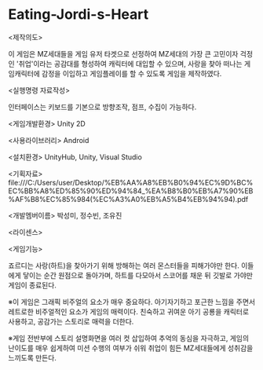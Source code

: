 # Eating-Jordi-s-Heart

<제작의도>

이 게임은 MZ세대들을 게임 유저 타겟으로 선정하여 MZ세대의 가장 큰 고민이자 걱정인 '취업'이라는 공감대를 형성하여 캐릭터에 대입할 수 있으며, 사랑을 찾아 떠나는 게임캐릭터에 감정을 이입하고 게임플레이를 할 수 있도록 게임을 제작하였다.

<실행명령 자료작성>

인터페이스는 키보드를 기본으로 방향조작, 점프, 수집이 가능하다.

<게임개발환경> Unity 2D

<사용라이브러리> Android

<설치환경> UnityHub, Unity, Visual Studio

<기획자료> file:///C:/Users/user/Desktop/%EB%AA%A8%EB%B0%94%EC%9D%BC%EC%BB%A8%ED%85%90%ED%94%84_%EA%B8%B0%EB%A7%90%EB%AF%B8%EC%85%984(%EC%A3%A0%EB%A5%B4%EB%94%94).pdf

<개발멤버이름> 박성미, 정수빈, 조유진

<라이센스> 

<게임기능>

죠르디는 사랑(하트)을 찾아가기 위해 방해하는 여러 몬스터들을 피해가야만 한다. 이들에게 닿이는 순간 원점으로 돌아가며, 하트를 다모아서 스코어를 채운 뒤 깃발로 가야만 게임이 종료된다.

※이 게임은 그래픽 비주얼의 요소가 매우 중요하다. 아기자기하고 포근한 느낌을 주면서 레트로한 비주얼적인 요소가 게임의 매력이다. 친숙하고 귀여운 아기 공룡을 캐릭터로 사용하고, 공감가는 스토리로 매력을 더한다.

※게임 전반부에 스토리 설명화면을 여러 컷 삽입하여 추억의 동심을 자극하고, 게임의 난이도를 매우 쉽게하여 미션 수행의 여부가 쉬워 취업이 힘든 MZ세대들에게 성취감을 느끼도록 만든다.
